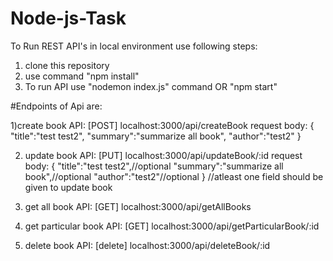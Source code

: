 # Node-js-Task
To Run REST API's in local environment use following steps:
1) clone this repository
2) use command "npm install"
3) To run API use "nodemon index.js" command OR "npm start"

#Endpoints of Api are:

1)create book API:
  [POST] localhost:3000/api/createBook
   request body:
  {
    "title":"test test2",
    "summary":"summarize all book",
    "author":"test2"
  }

2) update book API:
   [PUT] localhost:3000/api/updateBook/:id
   request body:
  {
    "title":"test test2",//optional
    "summary":"summarize all book",//optional
    "author":"test2"//optional
  }
  //atleast one field should be given to update book

3) get all book API:
   [GET] localhost:3000/api/getAllBooks

4) get particular book API:
   [GET] localhost:3000/api/getParticularBook/:id

5) delete book API:
   [delete] localhost:3000/api/deleteBook/:id 


